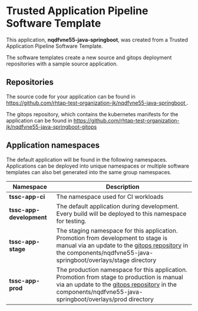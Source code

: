 # Trusted Application Pipeline Software Template

This application, **nqdfvne55-java-springboot**, was created from a Trusted Application Pipeline Software Template.

The software templates create a new source and gitops deployment repositories with a sample source application. 

## Repositories

The source code for your application can be found in [https://github.com/rhtap-test-organization-jk/nqdfvne55-java-springboot ](https://github.com/rhtap-test-organization-jk/nqdfvne55-java-springboot ).
 
The gitops repository, which contains the kubernetes manifests for the application can be found in 
[https://github.com/rhtap-test-organization-jk/nqdfvne55-java-springboot-gitops ](https://github.com/rhtap-test-organization-jk/nqdfvne55-java-springboot-gitops ) 

## Application namespaces 

The default application will be found in the following namespaces. Applications can be deployed into unique namespaces or multiple software templates can also bet generated into the same group namespaces.  

|  Namespace   |  Description   |  
| -------- | -------- |
| **tssc-app-ci** | The namespace used for CI workloads |
| **tssc-app-development** | The default application during development. Every build will be deployed to this namespace for testing. |
| **tssc-app-stage** | The staging namespace for this application. Promotion from development to stage is manual via an update to the [gitops repository](https://github.com/rhtap-test-organization-jk/nqdfvne55-java-springboot-gitops ) in the components/nqdfvne55-java-springboot/overlays/stage directory |
| **tssc-app-prod** | The production namespace for this application. Promotion from stage to production is manual via an update to the [gitops repository](https://github.com/rhtap-test-organization-jk/nqdfvne55-java-springboot-gitops ) in the components/nqdfvne55-java-springboot/overlays/prod directory |